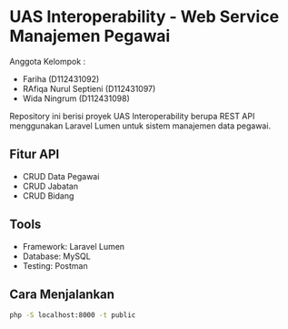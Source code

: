 # UAS Interoperability - Web Service Manajemen Pegawai

Anggota Kelompok :

- Fariha (D112431092)
- RAfiqa Nurul Septieni (D112431097)
- Wida Ningrum (D112431098)

Repository ini berisi proyek UAS Interoperability berupa REST API menggunakan Laravel Lumen untuk sistem manajemen data pegawai.

## Fitur API

- CRUD Data Pegawai
- CRUD Jabatan
- CRUD Bidang

## Tools

- Framework: Laravel Lumen
- Database: MySQL
- Testing: Postman

## Cara Menjalankan

```bash
php -S localhost:8000 -t public
